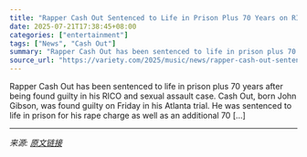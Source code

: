 ```yaml
---
title: "Rapper Cash Out Sentenced to Life in Prison Plus 70 Years on RICO and Sex Trafficking Charges"
date: 2025-07-21T17:38:45+08:00
categories: ["entertainment"]
tags: ["News", "Cash Out"]
summary: "Rapper Cash Out has been sentenced to life in prison plus 70 years after being found guilty in his RICO and sexual assault case. Cash Out, born John Gibson, was found guilty on Friday in his Atlanta t"
source_url: "https://variety.com/2025/music/news/rapper-cash-out-sentenced-life-in-prison-rico-trafficking-1236466051/"
---
```


Rapper Cash Out has been sentenced to life in prison plus 70 years after being found guilty in his RICO and sexual assault case. Cash Out, born John Gibson, was found guilty on Friday in his Atlanta trial. He was sentenced to life in prison for his rape charge as well as an additional 70 [&#8230;]

---

*来源: [原文链接](https://variety.com/2025/music/news/rapper-cash-out-sentenced-life-in-prison-rico-trafficking-1236466051/)*

